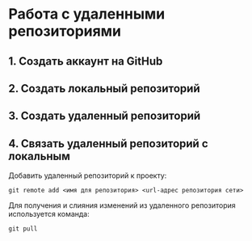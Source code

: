 # **Работа с удаленными репозиториями**
## 1. Создать аккаунт на GitHub
## 2. Создать локальный репозиторий
## 3. Создать удаленный репозиторий
## 4. Связать удаленный репозиторий с локальным

Добавить удаленный репозиторий к проекту:
```
git remote add <имя для репозитория> <url-адрес репозитория сети>
```
Для получения и слияния изменений из удаленного репозитория используется команда:
```
git pull
```
